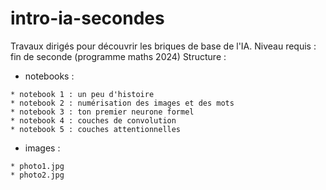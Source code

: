 # intro-ia-secondes

Travaux dirigés pour découvrir les briques de base de l'IA.
Niveau requis : fin de seconde (programme maths 2024)
Structure :  

* notebooks :  
 
`* notebook 1 : un peu d'histoire`  
`* notebook 2 : numérisation des images et des mots`  
`* notebook 3 : ton premier neurone formel`  
`* notebook 4 : couches de convolution`  
`* notebook 5 : couches attentionnelles`  
 
* images :  
  
`* photo1.jpg`  
`* photo2.jpg`  
